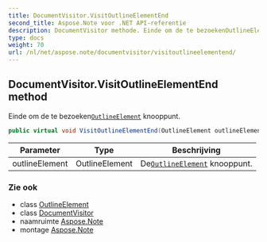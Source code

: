```yaml
---
title: DocumentVisitor.VisitOutlineElementEnd
second_title: Aspose.Note voor .NET API-referentie
description: DocumentVisitor methode. Einde om de te bezoekenOutlineElement knooppunt.
type: docs
weight: 70
url: /nl/net/aspose.note/documentvisitor/visitoutlineelementend/
---
```

## DocumentVisitor.VisitOutlineElementEnd method

Einde om de te bezoeken[`OutlineElement`](../../outlineelement/) knooppunt.

```csharp
public virtual void VisitOutlineElementEnd(OutlineElement outlineElement)
```

| Parameter | Type | Beschrijving |
| --- | --- | --- |
| outlineElement | OutlineElement | De[`OutlineElement`](../../outlineelement/) knooppunt. |

### Zie ook

* class [OutlineElement](../../outlineelement/)
* class [DocumentVisitor](../)
* naamruimte [Aspose.Note](../../documentvisitor/)
* montage [Aspose.Note](../../../)



